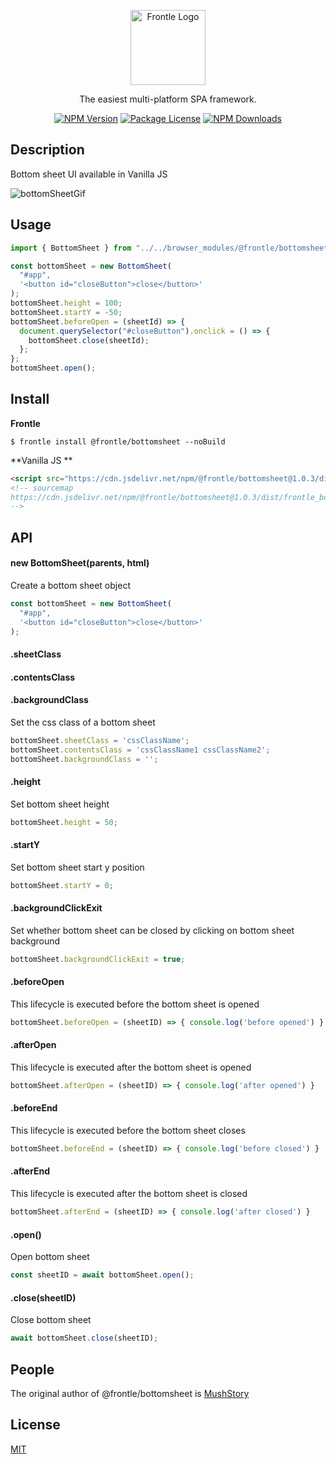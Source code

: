 <p align="center">
  <a href="https://frontle.org/" target="blank"><img src="https://user-images.githubusercontent.com/49587288/209550001-97ccc567-f9d9-4f47-affe-7abccb3967e6.png" width="120" alt="Frontle Logo" /></a>
</p>

  <p align="center">The easiest multi-platform SPA framework.</p>

<p align="center">
  <a href="https://www.npmjs.com/~frontle"><img src="https://img.shields.io/npm/v/@frontle/bottomsheet.svg" alt="NPM Version" /></a>
  <a href="https://www.npmjs.com/~frontle"><img src="https://img.shields.io/npm/l/@frontle/bottomsheet.svg" alt="Package License" /></a>
  <a href="https://www.npmjs.com/~frontle"><img src="https://img.shields.io/npm/dm/@frontle/bottomsheet.svg" alt="NPM Downloads" /></a>
</p>

## Description

Bottom sheet UI available in Vanilla JS

![bottomSheetGif](https://frontle.org/uploads/bottomSheetReadme/bottomSheet.gif)

## Usage

```javascript
import { BottomSheet } from "../../browser_modules/@frontle/bottomsheet/index.js";

const bottomSheet = new BottomSheet(
  "#app",
  '<button id="closeButton">close</button>'
);
bottomSheet.height = 100;
bottomSheet.startY = -50;
bottomSheet.beforeOpen = (sheetId) => {
  document.querySelector("#closeButton").onclick = () => {
    bottomSheet.close(sheetId);
  };
};
bottomSheet.open();
```

## Install

**Frontle**

```shell
$ frontle install @frontle/bottomsheet --noBuild
```

**Vanilla JS **

```html
<script src="https://cdn.jsdelivr.net/npm/@frontle/bottomsheet@1.0.3/dist/frontle_bottomsheet.min.js"></script>
<!-- sourcemap 
https://cdn.jsdelivr.net/npm/@frontle/bottomsheet@1.0.3/dist/frontle_bottomsheet.min.js.map
-->
```

## API

#### new BottomSheet(parents, html)

Create a bottom sheet object

```javascript
const bottomSheet = new BottomSheet(
  "#app",
  '<button id="closeButton">close</button>'
);
```

#### .sheetClass 

#### .contentsClass 

#### .backgroundClass

Set the css class of a bottom sheet

```javascript
bottomSheet.sheetClass = 'cssClassName';
bottomSheet.contentsClass = 'cssClassName1 cssClassName2';
bottomSheet.backgroundClass = '';
```

#### .height

Set bottom sheet height

```javascript
bottomSheet.height = 50;
```

#### .startY

Set bottom sheet start y position

```javascript
bottomSheet.startY = 0;
```

#### .backgroundClickExit

Set whether bottom sheet can be closed by clicking on bottom sheet background

```javascript
bottomSheet.backgroundClickExit = true;
```

#### .beforeOpen

This lifecycle is executed before the bottom sheet is opened

```javascript
bottomSheet.beforeOpen = (sheetID) => { console.log('before opened') }
```

#### .afterOpen

This lifecycle is executed after the bottom sheet is opened

```javascript
bottomSheet.afterOpen = (sheetID) => { console.log('after opened') }
```

#### .beforeEnd

This lifecycle is executed before the bottom sheet closes

```javascript
bottomSheet.beforeEnd = (sheetID) => { console.log('before closed') }
```

#### .afterEnd

This lifecycle is executed after the bottom sheet is closed

```javascript
bottomSheet.afterEnd = (sheetID) => { console.log('after closed') }
```

#### .open()

Open bottom sheet

```javascript
const sheetID = await bottomSheet.open();
```

#### .close(sheetID)

Close bottom sheet

```javascript
await bottomSheet.close(sheetID);
```

## People

The original author of @frontle/bottomsheet is [MushStory](https://github.com/MushStory)

## License

 [MIT](LICENSE)
